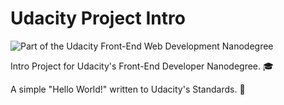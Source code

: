 # Udacity Project Intro
![Part of the Udacity Front-End Web Development Nanodegree](https://img.shields.io/badge/Udacity-Front--End%20Web%20Developer%20Nanodegree-02b3e4.svg)

Intro Project for Udacity's Front-End Developer Nanodegree. 🎓

A simple "Hello World!" written to Udacity's Standards. 🙌
